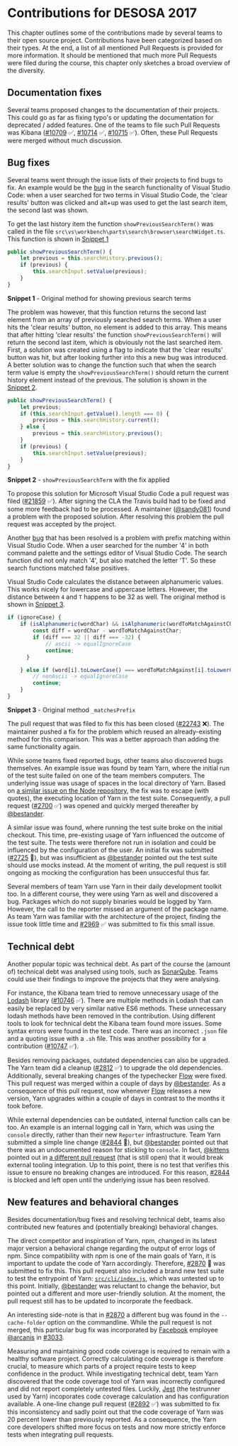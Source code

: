 # Contributions for DESOSA 2017

This chapter outlines some of the contributions made by several teams to their open source project. Contributions have been categorized based on their types. At the end, a list of all mentioned Pull Requests is provided for more information. It should be mentioned that much more Pull Requests were filed during the course, this chapter only sketches a broad overview of the diversity.

## Documentation fixes

Several teams proposed changes to the documentation of their projects. This could go as far as fixing typo's or updating the documentation for deprecated / added features.
One of the teams to file such Pull Requests was Kibana ([#10709][KI10709] :white_check_mark:, [#10714][KI10714] :white_check_mark:, [#10715][KI10715] :white_check_mark:). Often, these Pull Requests were merged without much discussion.

[KI10709]: https://github.com/elastic/kibana/pull/10709
[KI10714]: https://github.com/elastic/kibana/pull/10714
[KI10715]: https://github.com/elastic/kibana/pull/10715

## Bug fixes

Several teams went through the issue lists of their projects to find bugs to fix.
An example would be the [bug][VSbug] in the search functionality of Visual Studio Code:
when a user searched for two terms in Visual Studio Code, the 'clear results' button was clicked  and alt+up was used to get the last search item, the second last was shown.

To get the last history item the function `showPreviousSearchTerm()` was called in the file `src\vs\workbench\parts\search\browser\searchWidget.ts`. This function is shown in [Snippet 1](#snippet-1)

<div id="snippet-1"></div>

```typescript
public showPreviousSearchTerm() {
	let previous = this.searchHistory.previous();
	if (previous) {
		this.searchInput.setValue(previous);
	}
}
```
**Snippet 1** - Original method for showing previous search terms

 The problem was however, that this function returns the second last element from an array of previously searched search terms. When a user hits the 'clear results' button, no element is added to this array. This means that after hitting 'clear results' the function `showPreviousSearchTerm()` will return the second last item, which is obviously not the last searched item. First, a solution was created using a flag to indicate that the 'clear results' button was hit, but after looking further into this a new bug was introduced. A better solution was to change the function such that when the search term value is empty the `showPreviousSearchTerm()` should return the current history element instead of the previous. The solution is shown in the [Snippet 2](#snippet-2).

<div id="snippet-2"></div>

```typescript
public showPreviousSearchTerm() {
	let previous;
	if (this.searchInput.getValue().length === 0) {
		previous = this.searchHistory.current();
	} else {
		previous = this.searchHistory.previous();
	}
	if (previous) {
		this.searchInput.setValue(previous);
	}
}
```
**Snippet 2** - `showPreviousSearchTerm` with the fix applied

To propose this solution for Microsoft Visual Studio Code a pull request was filed ([#21859][VS21859] :white_check_mark:). After signing the CLA the Travis build had
to be fixed and some more feedback had to be processed. A maintainer ([@sandy081]) found a
problem with the proposed solution. After resolving this problem the pull request
was accepted by the project.

Another [bug][VSbug2] that has been resolved is a problem with prefix matching within Visual Studio Code. When a user searched for the number '4' in both command palette and the settings editor of Visual Studio Code. The search function did not only match '4', but also matched the letter 'T'. So these search functions matched false positives.

Visual Studio Code calculates the distance between alphanumeric values.
This works nicely for lowercase and uppercase letters.
However, the distance between `4` and `T` happens to be 32 as well.
The original method is shown in [Snippet 3](#snippet-3).

<div id="snippet-3"></div>

```typescript
if (ignoreCase) {
	if (isAlphanumeric(wordChar) && isAlphanumeric(wordToMatchAgainstChar)) {
		const diff = wordChar - wordToMatchAgainstChar;
		if (diff === 32 || diff === -32) {
			// ascii -> equalIgnoreCase
			continue;
	  }

	} else if (word[i].toLowerCase() === wordToMatchAgainst[i].toLowerCase()) {
		// nonAscii -> equalIgnoreCase
		continue;
	}
}
```
**Snippet 3** - Original method `_matchesPrefix`

The pull request that was filed to fix this has been closed ([#22743][VS22743] :x:).
The maintainer pushed a fix for the problem which reused an already-existing method for this comparison. This was a better approach than adding the same functionality again.

[VSbug]: https://github.com/Microsoft/vscode/issues/21600
[VSbug2]: https://github.com/Microsoft/vscode/issues/22401
[VS21859]: https://github.com/Microsoft/vscode/pull/21859
[VS22743]: https://github.com/Microsoft/vscode/pull/22743
[@sandy081]: https://github.com/sandy081

While some teams fixed reported bugs, other teams also discovered bugs themselves.
An example issue was found by team Yarn, where the initial run of the test suite failed on one of the team members computers.
The underlying issue was usage of spaces in the local directory of Yarn.
Based on [a similar issue on the Node repository][YarnNode], the fix was to escape (with quotes), the executing location of Yarn in the test suite.
Consequently, a pull request ([#2700][Yarn2700] :white_check_mark:) was opened and quickly merged thereafter by [@bestander].

A similar issue was found, where running the test suite broke on the initial checkout.
This time, pre-existing usage of Yarn influenced the outcome of the test suite.
The tests were therefore not run in isolation and could be influenced by the configuration of the user.
An initial fix was submitted ([#2725][Yarn2725] :construction:), but was insufficient as [@bestander] pointed out the test suite should use mocks instead.
At the moment of writing, the pull request is still ongoing as mocking the configuration has been unsuccesful thus far.

Several members of team Yarn use Yarn in their daily development toolkit too.
In a different course, they were using Yarn as well and discovered a bug.
Packages which do not supply binaries would be logged by Yarn.
However, the call to the reporter missed an argument of the package name.
As team Yarn was familiar with the architecture of the project, finding the issue took little time and [#2969][Yarn2969] :white_check_mark: was submitted to fix this small issue.

[YarnNode]: https://github.com/nodejs/node/issues/6803
[Yarn2700]: https://github.com/yarnpkg/yarn/pull/2700
[Yarn2725]: https://github.com/yarnpkg/yarn/pull/2725
[Yarn2969]: https://github.com/yarnpkg/yarn/pull/2969
[@bestander]: https://github.com/bestander

## Technical debt

Another popular topic was technical debt. As part of the course the (amount of) technical debt was analysed using tools, such as [SonarQube]. Teams could use their findings to improve the projects that they were analysing.

For instance, the Kibana team tried to remove unnecessary usage of the [Lodash] library ([#10746][KI10746] :white_check_mark:). There are multiple methods in Lodash that can easily be replaced by very similar native ES6 methods. These unnecessary lodash methods have been removed in the contribution. Using different tools to look for technical debt the Kibana team found more issues. Some syntax errors were found in the test code. There was an incorrect `.json` file and a quoting issue with a `.sh` file. This was another possibility for a contribution ([#10747][KI10747] :white_check_mark:).

Besides removing packages, outdated dependencies can also be upgraded.
The Yarn team did a cleanup ([#2812][Yarn2812] :white_check_mark:) to upgrade the old dependencies.
Additionally, several breaking changes of the typechecker [Flow] were fixed.
This pull request was merged within a couple of days by [@bestander].
As a consequence of this pull request, now whenever [Flow] releases a new version, Yarn upgrades within a couple of days in contrast to the months it took before.

While external dependencies can be outdated, internal function calls can be too.
An example is an internal logging call in Yarn, which was using the `console` directly, rather than their new `Reporter` infrastructure.
Team Yarn submitted a simple line change ([#2844][Yarn2844] :construction:), but [@bestander] pointed out that there was an undocumented reason for sticking to `console`.
In fact, [@kittens] pointed out in [a different pull request][Yarn1980] (that is still open) that it would break external tooling integration.
Up to this point, there is no test that verifies this issue to ensure no breaking changes are introduced.
For this reason, [#2844][Yarn2844] is blocked and left open until the underlying issue has been resolved.

## New features and behavioral changes

Besides documentation/bug fixes and resolving technical debt, teams also contributed new features and (potentially breaking) behavioral changes.

The direct competitor and inspiration of Yarn, npm, changed in its latest major version a behavioral change regarding the output of error logs of npm.
Since compatibility with npm is one of the main goals of Yarn, it is important to update the code of Yarn accordingly.
Therefore, [#2870][Yarn2870] :construction: was submitted to fix this.
This pull request also included a brand new test suite to test the entrypoint of Yarn: [`src/cli/index.js`][Yarnindexjs], which was untested up to this point.
Initially, [@bestander] was reluctant to change the behavior, but pointed out a different and more user-friendly solution.
At the moment, the pull request still has to be updated to incorporate the feedback.

An interesting side-note is that in [#2870][Yarn2870] a different bug was found in the `--cache-folder` option on the commandline.
While the pull request is not merged, this particular bug fix was incorporated by [Facebook] employee [@arcanis] in [#3033][Yarn3033].

Measuring and maintaining good code coverage is required to remain with a healthy software project.
Correctly calculating code coverage is therefore crucial, to measure which parts of a project require tests to keep confidence in the product.
While investigating technical debt, team Yarn discovered that the code coverage tool of Yarn was incorrectly configured and did not report completely untested files.
Luckily, [Jest] (the testrunner used by Yarn) incoporates code coverage calculation and has configuration available.
A one-line change pull request ([#2892][Yarn2892] :white_check_mark:) was submitted to fix this inconsistency and sadly point out that the code coverage of Yarn was 20 percent lower than previously reported.
As a consequence, the Yarn core developers shifted more focus on tests and now more strictly enforce tests when integrating pull requests.

[KI10746]: https://github.com/elastic/kibana/pull/10746
[KI10747]: https://github.com/elastic/kibana/pull/10747
[Yarn2812]: https://github.com/yarnpkg/yarn/pull/2812
[Yarn2844]: https://github.com/yarnpkg/yarn/pull/2844
[Yarn1980]: https://github.com/yarnpkg/yarn/pull/1980#discussion_r89621763
[Yarn2870]: https://github.com/yarnpkg/yarn/pull/2870
[Yarn2892]: https://github.com/yarnpkg/yarn/pull/2892
[Yarn3033]: https://github.com/yarnpkg/yarn/pull/3033/files#diff-867becf4a9c2c6c6d4e7c1278750724eR372
[Yarnindexjs]: https://github.com/yarnpkg/yarn/blob/6d8dcec7e84d7271bc3acde2946cfcc5a93b530f/src/cli/commands/index.js
[SonarQube]: https://www.sonarqube.org/
[Lodash]: https://lodash.com
[Flow]: https://flow.org/
[Facebook]: https://facebook.com
[Jest]: https://facebook.github.io/jest/
[@kittens]: https://github.com/kittens
[@arcanis]: https://github.com/arcanis
